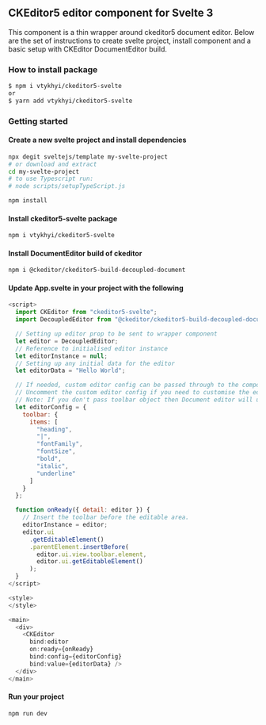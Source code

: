 ## CKEditor5 editor component for Svelte 3

This component is a thin wrapper around ckeditor5 document editor.
Below are the set of instructions to create svelte project, install component and a basic setup with CKEditor DocumentEditor build.

### How to install package

```bash
$ npm i vtykhyi/ckeditor5-svelte
or
$ yarn add vtykhyi/ckeditor5-svelte 
```

### Getting started

#### Create a new svelte project and install dependencies

```bash
npx degit sveltejs/template my-svelte-project
# or download and extract
cd my-svelte-project
# to use Typescript run:
# node scripts/setupTypeScript.js

npm install
```

#### Install ckeditor5-svelte package

```bash
npm i vtykhyi/ckeditor5-svelte
```

#### Install DocumentEditor build of ckeditor

```bash
npm i @ckeditor/ckeditor5-build-decoupled-document
```

#### Update App.svelte in your project with the following

```js
<script>
  import CKEditor from "ckeditor5-svelte";
  import DecoupledEditor from "@ckeditor/ckeditor5-build-decoupled-document/build/ckeditor";

  // Setting up editor prop to be sent to wrapper component
  let editor = DecoupledEditor;
  // Reference to initialised editor instance
  let editorInstance = null;
  // Setting up any initial data for the editor
  let editorData = "Hello World";

  // If needed, custom editor config can be passed through to the component
  // Uncomment the custom editor config if you need to customise the editor.
  // Note: If you don't pass toolbar object then Document editor will use default set of toolbar items.
  let editorConfig = {
    toolbar: {
      items: [
        "heading",
        "|",
        "fontFamily",
        "fontSize",
        "bold",
        "italic",
        "underline"
      ]
    }
  };

  function onReady({ detail: editor }) {
    // Insert the toolbar before the editable area.
    editorInstance = editor;
    editor.ui
      .getEditableElement()
      .parentElement.insertBefore(
        editor.ui.view.toolbar.element,
        editor.ui.getEditableElement()
      );
  }
</script>

<style>
</style>

<main>
  <div>
    <CKEditor
      bind:editor
      on:ready={onReady}
      bind:config={editorConfig}
      bind:value={editorData} />
  </div>
</main>
```

#### Run your project

```bash
npm run dev
```
